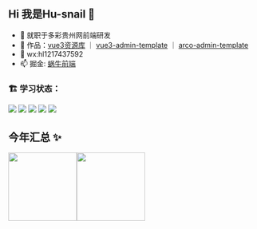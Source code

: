 ## Hi 我是Hu-snail 👋
- 🔭 就职于多彩贵州网前端研发
- 🌱 作品：<a href="https://hu-snail.github.io/vue3-resource/" target="_blank">vue3资源库</a> ｜ <a href="https://hu-snail.github.io/vue3-admin-element-template/dist/index.html#/index" target="_blank">vue3-admin-template</a> ｜ <a href="https://hu-snail.github.io/arco-admin-template" target="_blank">arco-admin-template</a>
- 💬 wx:hl1217437592
- 📫 掘金: <a href="https://juejin.cn/user/1662117310637757" target="_blank">蜗牛前端</a>

### 🏗️ 学习状态：

<code><img src="https://img.shields.io/badge/typescript-%23007ACC.svg?style=for-the-badge&logo=typescript&logoColor=white"/></code>
<code><img src="https://img.shields.io/badge/react-%2320232a.svg?style=for-the-badge&logo=react&logoColor=%2361DAFB"/></code>
<code><img src="https://img.shields.io/badge/node.js-6DA55F?style=for-the-badge&logo=node.js&logoColor=white"/></code>
<code><img src="https://img.shields.io/badge/nestjs-%23E0234E.svg?style=for-the-badge&logo=nestjs&logoColor=white"/></code>
<code><img src="https://img.shields.io/badge/vuejs-%2335495e.svg?style=for-the-badge&logo=vuedotjs&logoColor=%234FC08D"/></code>

## 今年汇总 ✨

<img align="" height="137px" src="https://github-readme-stats.vercel.app/api?username=hu-snail&hide_title=true&hide_border=true&show_icons=true&include_all_commits=true&line_height=21&bg_color=0,EC6C6C,FFD479,FFFC79,73FA79&theme=graywhite&locale=cn" /><img align="" height="137px" src="https://github-readme-stats.vercel.app/api/top-langs/?username=hu-snail&hide_title=true&hide_border=true&layout=compact&bg_color=0,73FA79,73FDFF,D783FF&theme=graywhite&locale=cn" />

<!--
**hu-snail/hu-snail** is a ✨ _special_ ✨ repository because its `README.md` (this file) appears on your GitHub profile.

Here are some ideas to get you started:

- 🔭 I’m currently working on ...
- 🌱 I’m currently learning ...
- 👯 I’m looking to collaborate on ...
- 🤔 I’m looking for help with ...
- 💬 Ask me about ...
- 📫 How to reach me: ...
- 😄 Pronouns: ...
- ⚡ Fun fact: ...
-->
